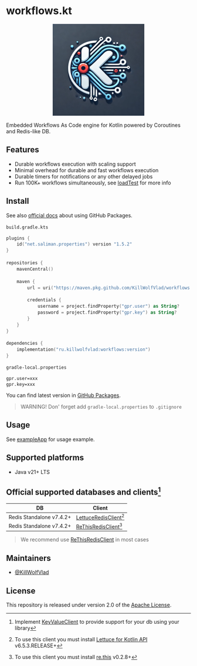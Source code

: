 # workflows.kt

<p align="center">
  <img src="./brand/logo.webp" width="250"/>
  <br>
</p>

Embedded Workflows As Code engine for Kotlin powered by Coroutines and Redis-like DB.

## Features

- Durable workflows execution with scaling support
- Minimal overhead for durable and fast workflows execution
- Durable timers for notifications or any other delayed jobs
- Run 100K+ workflows simultaneously, see [loadTest](./loadTest) for more info

## Install

See also [official docs](https://docs.github.com/en/packages/working-with-a-github-packages-registry/working-with-the-gradle-registry#using-a-published-package) about using GitHub Packages.

`build.gradle.kts`

```kotlin
plugins {
    id("net.saliman.properties") version "1.5.2"
}

repositories {
    mavenCentral()

    maven {
        url = uri("https://maven.pkg.github.com/KillWolfVlad/workflows.kt")

        credentials {
            username = project.findProperty("gpr.user") as String?
            password = project.findProperty("gpr.key") as String?
        }
    }
}

dependencies {
    implementation("ru.killwolfvlad:workflows:version")
}
```

`gradle-local.properties`

```properties
gpr.user=xxx
gpr.key=xxx
```

You can find latest version in [GitHub Packages](https://github.com/KillWolfVlad/workflows.kt/packages/2397397).

> WARNING! Don' forget add `gradle-local.properties` to `.gitignore`

## Usage

See [exampleApp](./exampleApp) for usage example.

## Supported platforms

- Java v21+ LTS

## Official supported databases and clients[^1]

| DB                       | Client                                       |
| ------------------------ | -------------------------------------------- |
| Redis Standalone v7.4.2+ | [LettuceRedisClient][LettuceRedisClient][^2] |
| Redis Standalone v7.4.2+ | [ReThisRedisClient][ReThisRedisClient][^3]   |

> We recommend use [ReThisRedisClient][ReThisRedisClient] in most cases

## Maintainers

- [@KillWolfVlad](https://github.com/KillWolfVlad)

## License

This repository is released under version 2.0 of the
[Apache License](https://www.apache.org/licenses/LICENSE-2.0).

[KeyValueClient]: ./src/main/kotlin/ru/killwolfvlad/workflows/core/interfaces/KeyValueClient.kt
[LettuceRedisClient]: ./src/main/kotlin/ru/killwolfvlad/workflows/clients/LettuceRedisClient.kt
[ReThisRedisClient]: ./src/main/kotlin/ru/killwolfvlad/workflows/clients/ReThisRedisClient.kt

[^1]: Implement [KeyValueClient][KeyValueClient] to provide support for your db using your library
[^2]: To use this client you must install [Lettuce for Kotlin API](https://redis.github.io/lettuce/user-guide/kotlin-api/) v6.5.3.RELEASE+
[^3]: To use this client you must install [re.this](https://github.com/vendelieu/re.this) v0.2.8+
